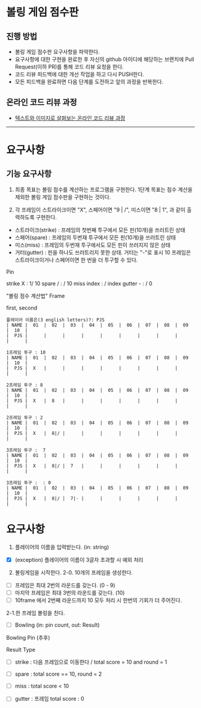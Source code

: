 # 볼링 게임 점수판
## 진행 방법
* 볼링 게임 점수판 요구사항을 파악한다.
* 요구사항에 대한 구현을 완료한 후 자신의 github 아이디에 해당하는 브랜치에 Pull Request(이하 PR)를 통해 코드 리뷰 요청을 한다.
* 코드 리뷰 피드백에 대한 개선 작업을 하고 다시 PUSH한다.
* 모든 피드백을 완료하면 다음 단계를 도전하고 앞의 과정을 반복한다.

## 온라인 코드 리뷰 과정
* [텍스트와 이미지로 살펴보는 온라인 코드 리뷰 과정](https://github.com/next-step/nextstep-docs/tree/master/codereview)

---
# 요구사항

## 기능 요구사항

1. 최종 목표는 볼링 점수를 계산하는 프로그램을 구현한다. 
1단계 목표는 점수 계산을 제외한 볼링 게임 점수판을 구현하는 것이다.

2. 각 프레임이 스트라이크이면 "X", 스페어이면 "9 | /", 미스이면 "8 | 1", 과 같이 출력하도록 구현한다.
- 스트라이크(strike) : 프레임의 첫번째 투구에서 모든 핀(10개)을 쓰러트린 상태
- 스페어(spare) : 프레임의 두번재 투구에서 모든 핀(10개)을 쓰러트린 상태
- 미스(miss) : 프레임의 두번재 투구에서도 모든 핀이 쓰러지지 않은 상태
- 거터(gutter) : 핀을 하나도 쓰러트리지 못한 상태. 거터는 "-"로 표시
10 프레임은 스트라이크이거나 스페어이면 한 번을 더 투구할 수 있다.

Pin

strike X      :  1/ 10
spare  /      :  / 10
miss   index  :  / index
gutter -      :  / 0

"볼링 점수 계산법"
Frame

first, second

```
플레이어 이름은(3 english letters)?: PJS
| NAME |  01  |  02  |  03  |  04  |  05  |  06  |  07  |  08  |  09  |  10  |
|  PJS |      |      |      |      |      |      |      |      |      |      |

1프레임 투구 : 10
| NAME |  01  |  02  |  03  |  04  |  05  |  06  |  07  |  08  |  09  |  10  |
|  PJS |  X   |      |      |      |      |      |      |      |      |      |

2프레임 투구 : 8
| NAME |  01  |  02  |  03  |  04  |  05  |  06  |  07  |  08  |  09  |  10  |
|  PJS |  X   |  8   |      |      |      |      |      |      |      |      |

2프레임 투구 : 2
| NAME |  01  |  02  |  03  |  04  |  05  |  06  |  07  |  08  |  09  |  10  |
|  PJS |  X   |  8|/ |      |      |      |      |      |      |      |      |

3프레임 투구 :  7
| NAME |  01  |  02  |  03  |  04  |  05  |  06  |  07  |  08  |  09  |  10  |
|  PJS |  X   |  8|/ |  7   |      |      |      |      |      |      |      |

3프레임 투구 :  : 0
| NAME |  01  |  02  |  03  |  04  |  05  |  06  |  07  |  08  |  09  |  10  |
|  PJS |  X   |  8|/ |  7|- |      |      |      |      |      |      |      |
```

# 요구사항
1. 플레이어의 이름을 입력받는다. (in: string)
- [x] (exception) 플레이어의 이름이 3글자 초과할 시 예외 처리 
 
2. 볼링게임을 시작한다.
2-0. 10개의 프레임을 생성한다.
- [ ] 프레임은 최대 2번의 라운드를 갖는다. (0 - 9)
- [ ] 마지막 프레임은 최대 3번의 라운드를 갖는다. (10)
- [ ] 10frame 에서 2번째 라운드까지 10 모두 처리 시 한번의 기회가 더 주어진다.
 
2-1.한 프레임 볼링을 친다.
- [ ] Bowling (in: pin count, out: Result)

Bowling Pin (추후)

Result Type
- [ ] strike : 다음 프레임으로 이동한다 / total score = 10 and round = 1
- [ ] spare : total score  == 10, round = 2
- [ ] miss  : total score  < 10 
- [ ] gutter : 프레임 total score : 0  


